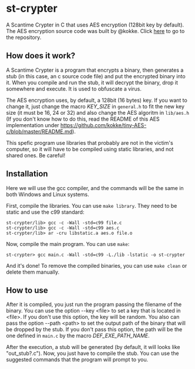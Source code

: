 # st-crypter
A Scantime Crypter in C that uses AES encryption (128bit key by default).
The AES encryption source code was built by @kokke. Click [here](https://github.com/kokke/tiny-AES-c) to go to the repository.

## How does it work?
A Scantime Crypter is a program that encrypts a binary, then generates a stub (in this case, an c source code file) and put the encrypted binary into it. When you compile and run the stub, it will decrypt the binary, drop it somewhere and execute. It is used to obfuscate a virus.

The AES encryption uses, by default, a 128bit (16 bytes) key. If you want to change it, just change the macro *KEY_SIZE* in `general.h` to fit the new key size (it must be 16, 24 or 32) and also change the AES algoritm in `lib/aes.h` (If you don't know how to do this, read the README of this AES implementation under https://github.com/kokke/tiny-AES-c/blob/master/README.md).

This spefic program use libraries that probably are not in the victim's computer, so it will have to be compiled using static libraries, and not shared ones. Be careful!

## Installation
Here we will use the gcc compiler, and the commands will be the same in both Windows and Linux systems.

First, compile the libraries. You can use `make library`. They need to be static and use the c99 standard:
```
st-crypter/lib> gcc -c -Wall -std=c99 file.c
st-crypter/lib> gcc -c -Wall -std=c99 aes.c
st-crypter/lib> ar -cru libstatic.a aes.o file.o
```

Now, compile the main program. You can use `make`:
```
st-crypter> gcc main.c -Wall -std=c99 -L./lib -lstatic -o st-crypter
```

And it's done! To remove the compiled binaries, you can use `make clean` or delete them manually.

## How to use
After it is compiled, you just run the program passing the filename of the binary. You can use the option --key \<file\> to set a key that is located in \<file\>. If you don't use this option, the key will be random. You also can pass the option --path \<path\> to set the output path of the binary that will be dropped by the stub. If you don't pass this option, the path will be the one defined in `main.c` by the macro *DEF_EXE_PATH_NAME*.

After the execution, a stub will be generated (by default, it will looks like "out_stub?.c"). Now, you just have to compile the stub. You can use the suggested commands that the program will prompt to you.
